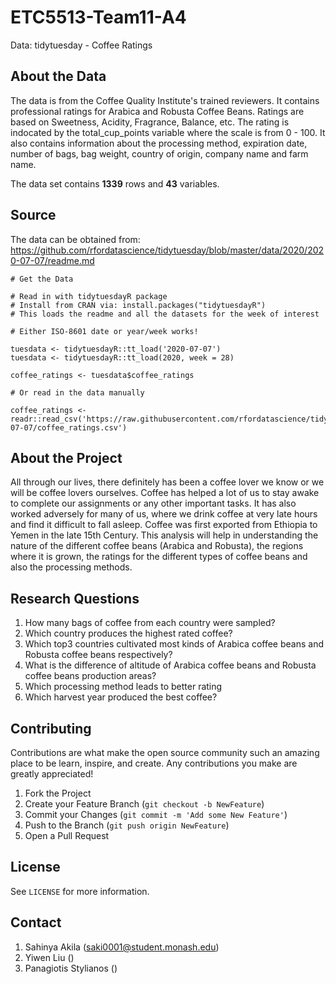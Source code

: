 # ETC5513-Team11-A4

Data: tidytuesday - Coffee Ratings

## About the Data
The data is from the Coffee Quality Institute's trained reviewers. It contains professional ratings for Arabica and Robusta Coffee Beans. Ratings are based on Sweetness, Acidity, Fragrance, Balance, etc. The rating is indocated by the total_cup_points variable where the scale is from 0 - 100. It also contains information about the processing method, expiration date, number of bags, bag weight, country of origin, company name and farm name. 

The data set contains **1339** rows and **43** variables. 

## Source
The data can be obtained from: https://github.com/rfordatascience/tidytuesday/blob/master/data/2020/2020-07-07/readme.md

```{r}
# Get the Data

# Read in with tidytuesdayR package 
# Install from CRAN via: install.packages("tidytuesdayR")
# This loads the readme and all the datasets for the week of interest

# Either ISO-8601 date or year/week works!

tuesdata <- tidytuesdayR::tt_load('2020-07-07')
tuesdata <- tidytuesdayR::tt_load(2020, week = 28)

coffee_ratings <- tuesdata$coffee_ratings

# Or read in the data manually

coffee_ratings <- readr::read_csv('https://raw.githubusercontent.com/rfordatascience/tidytuesday/master/data/2020/2020-07-07/coffee_ratings.csv')

```

## About the Project

All through our lives, there definitely has been a coffee lover we know or we will be coffee lovers ourselves. Coffee has helped a lot of us to stay awake to complete our assignments or any other important tasks. It has also worked adversely for many of us, where we drink coffee at very late hours and find it difficult to fall asleep. Coffee was first exported from Ethiopia to Yemen in the late 15th Century. This analysis will help in understanding the nature of the different coffee beans (Arabica and Robusta), the regions where it is grown, the ratings for the different types of coffee beans and also the processing methods. 


## Research Questions

1. How many bags of coffee from each country were sampled? 
2. Which country produces the highest rated coffee?
3. Which top3 countries cultivated most kinds of Arabica coffee beans and Robusta coffee beans respectively?
4. What is the difference of altitude of Arabica coffee beans and Robusta coffee beans production areas?
5. Which processing method leads to better rating
6. Which harvest year produced the best coffee?

## Contributing

Contributions are what make the open source community such an amazing place to be learn, inspire, and create. Any contributions you make are greatly appreciated!

1. Fork the Project
2. Create your Feature Branch (`git checkout -b NewFeature`)
3. Commit your Changes (`git commit -m 'Add some New Feature'`)
4. Push to the Branch (`git push origin NewFeature`)
5. Open a Pull Request

## License
See `LICENSE` for more information.

## Contact

1. Sahinya Akila (saki0001@student.monash.edu)
2. Yiwen Liu ()
3. Panagiotis Stylianos ()
